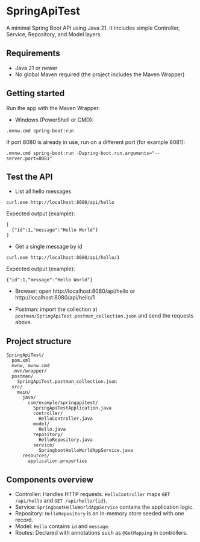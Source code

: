 # SpringApiTest

A minimal Spring Boot API using Java 21. It includes simple Controller, Service, Repository, and Model layers.

## Requirements
- Java 21 or newer
- No global Maven required (the project includes the Maven Wrapper)

## Getting started
Run the app with the Maven Wrapper.

- Windows (PowerShell or CMD):
```
.mvnw.cmd spring-boot:run
```

If port 8080 is already in use, run on a different port (for example 8081):
```
.mvnw.cmd spring-boot:run -Dspring-boot.run.arguments="--server.port=8081"
```

## Test the API
- List all hello messages
```
curl.exe http://localhost:8080/api/hello
```
Expected output (example):
```
[
  {"id":1,"message":"Hello World"}
]
```

- Get a single message by id
```
curl.exe http://localhost:8080/api/hello/1
```
Expected output (example):
```
{"id":1,"message":"Hello World"}
```

- Browser: open http://localhost:8080/api/hello or http://localhost:8080/api/hello/1

- Postman: import the collection at `postman/SpringApiTest.postman_collection.json` and send the requests above.

## Project structure
```
SpringApiTest/
  pom.xml
  mvnw, mvnw.cmd
  .mvn/wrapper/
  postman/
    SpringApiTest.postman_collection.json
  src/
    main/
      java/
        com/example/springapitest/
          SpringApiTestApplication.java
          controller/
            HelloController.java
          model/
            Hello.java
          repository/
            HelloRepository.java
          service/
            SpringbootHelloWorldAppService.java
      resources/
        application.properties
```

## Components overview
- Controller: Handles HTTP requests. `HelloController` maps `GET /api/hello` and `GET /api/hello/{id}`.
- Service: `SpringbootHelloWorldAppService` contains the application logic.
- Repository: `HelloRepository` is an in-memory store seeded with one record.
- Model: `Hello` contains `id` and `message`.
- Routes: Declared with annotations such as `@GetMapping` in controllers.


